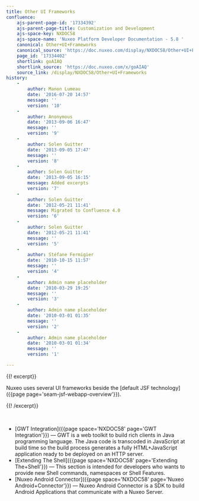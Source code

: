 ```yaml
---
title: Other UI Frameworks
confluence:
    ajs-parent-page-id: '17334392'
    ajs-parent-page-title: Customization and Development
    ajs-space-key: NXDOC58
    ajs-space-name: 'Nuxeo Platform Developer Documentation - 5.8 '
    canonical: Other+UI+Frameworks
    canonical_source: 'https://doc.nuxeo.com/display/NXDOC58/Other+UI+Frameworks'
    page_id: '17334402'
    shortlink: goAIAQ
    shortlink_source: 'https://doc.nuxeo.com/x/goAIAQ'
    source_link: /display/NXDOC58/Other+UI+Frameworks
history:
    - 
        author: Manon Lumeau
        date: '2016-07-20 14:57'
        message: ''
        version: '10'
    - 
        author: Anonymous
        date: '2013-09-06 16:47'
        message: ''
        version: '9'
    - 
        author: Solen Guitter
        date: '2013-09-05 17:47'
        message: ''
        version: '8'
    - 
        author: Solen Guitter
        date: '2013-09-05 16:15'
        message: Added excerpts
        version: '7'
    - 
        author: Solen Guitter
        date: '2012-05-21 11:41'
        message: Migrated to Confluence 4.0
        version: '6'
    - 
        author: Solen Guitter
        date: '2012-05-21 11:41'
        message: ''
        version: '5'
    - 
        author: Stéfane Fermigier
        date: '2010-10-15 11:57'
        message: ''
        version: '4'
    - 
        author: Admin name placeholder
        date: '2010-03-29 19:25'
        message: ''
        version: '3'
    - 
        author: Admin name placeholder
        date: '2010-03-01 01:35'
        message: ''
        version: '2'
    - 
        author: Admin name placeholder
        date: '2010-03-01 01:34'
        message: ''
        version: '1'

---
```

{{! excerpt}}

Nuxeo uses several UI frameworks beside the [default JSF technology]({{page page='seam-jsf-webapp-overview'}}).

{{! /excerpt}}

&nbsp;

*   [GWT Integration]({{page space='NXDOC58' page='GWT Integration'}})&nbsp;&mdash;&nbsp;<span class="smalltext">GWT is a web toolkit to build rich clients in Java programming language. The Java code is transcoded in JavaScript at build time so the build process generates a fully HTML+JavaScript application ready to be deployed on an HTTP server.</span>
*   [Extending The Shell]({{page space='NXDOC58' page='Extending The+Shell'}})&nbsp;&mdash;&nbsp;<span class="smalltext">This section is intended for developers who wants to provide new Shell commands, namespaces or Shell Features.</span>
*   [Nuxeo Android Connector]({{page space='NXDOC58' page='Nuxeo Android+Connector'}})&nbsp;&mdash;&nbsp;<span class="smalltext">Nuxeo Android Connector is a SDK to build Android Applications that communicate with a Nuxeo Server.</span>